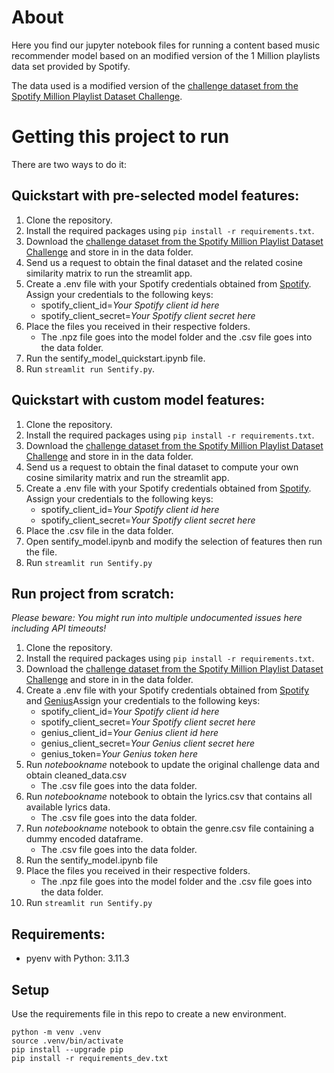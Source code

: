 # About
Here you find our jupyter notebook files for running a content based music recommender model based on an modified version of the 1 Million playlists data set provided by Spotify.

The data used is a modified version of the [challenge dataset from the Spotify Million Playlist Dataset Challenge](https://www.aicrowd.com/challenges/spotify-million-playlist-dataset-challenge#challenge-dataset).

# Getting this project to run
There are two ways to do it: 

## Quickstart with pre-selected model features:
1. Clone the repository.
2. Install the required packages using ```pip install -r requirements.txt```.
3. Download the [challenge dataset from the Spotify Million Playlist Dataset Challenge](https://www.aicrowd.com/challenges/spotify-million-playlist-dataset-challenge#challenge-dataset) and store in in the data folder.
4. Send us a request to obtain the final dataset and the related cosine similarity matrix to run the streamlit app.
5. Create a .env file with your Spotify credentials obtained from [Spotify](https://developer.spotify.com). Assign your credentials to the following keys:
    - spotify_client_id=*Your Spotify client id here*
    - spotify_client_secret=*Your Spotify client secret here*
6. Place the files you received in their respective folders.
    - The .npz file goes into the model folder and the .csv file goes into the data folder.
7. Run the sentify_model_quickstart.ipynb file.
8. Run ```streamlit run Sentify.py```.

## Quickstart with custom model features:
1. Clone the repository.
2. Install the required packages using ```pip install -r requirements.txt```.
3. Download the [challenge dataset from the Spotify Million Playlist Dataset Challenge](https://www.aicrowd.com/challenges/spotify-million-playlist-dataset-challenge#challenge-dataset) and store in in the data folder.
4. Send us a request to obtain the final dataset to compute your own cosine similarity matrix and run the streamlit app.
5. Create a .env file with your Spotify credentials obtained from [Spotify](https://developer.spotify.com). Assign your credentials to the following keys:
    - spotify_client_id=*Your Spotify client id here*
    - spotify_client_secret=*Your Spotify client secret here*
6. Place the .csv file in the data folder.
7. Open sentify_model.ipynb and modify the selection of features then run the file.
8. Run ```streamlit run Sentify.py```

## Run project from scratch:
*Please beware: You might run into multiple undocumented issues here including API timeouts!*
1. Clone the repository.
2. Install the required packages using ```pip install -r requirements.txt```.
3. Download the [challenge dataset from the Spotify Million Playlist Dataset Challenge](https://www.aicrowd.com/challenges/spotify-million-playlist-dataset-challenge#challenge-dataset) and store in in the data folder.
4. Create a .env file with your Spotify credentials obtained from [Spotify](https://developer.spotify.com) and [Genius]()Assign your credentials to the following keys:
    - spotify_client_id=*Your Spotify client id here*
    - spotify_client_secret=*Your Spotify client secret here*
    - genius_client_id=*Your Genius client id here*
    - genius_client_secret=*Your Genius client secret here*
    - genius_token=*Your Genius token here*
4. Run *notebookname* notebook to update the original challenge data and obtain cleaned_data.csv
    - The .csv file goes into the data folder.
5. Run *notebookname* notebook to obtain the lyrics.csv that contains all available lyrics data. 
    - The .csv file goes into the data folder.
6. Run *notebookname* notebook to obtain the genre.csv file containing a dummy encoded dataframe.
    - The .csv file goes into the data folder.
7. Run the sentify_model.ipynb file 
7. Place the files you received in their respective folders.
    - The .npz file goes into the model folder and the .csv file goes into the data folder.
8. Run ```streamlit run Sentify.py```


## Requirements:
- pyenv with Python: 3.11.3

## Setup

Use the requirements file in this repo to create a new environment.

```pyenv local 3.11.3
python -m venv .venv
source .venv/bin/activate
pip install --upgrade pip
pip install -r requirements_dev.txt
```
